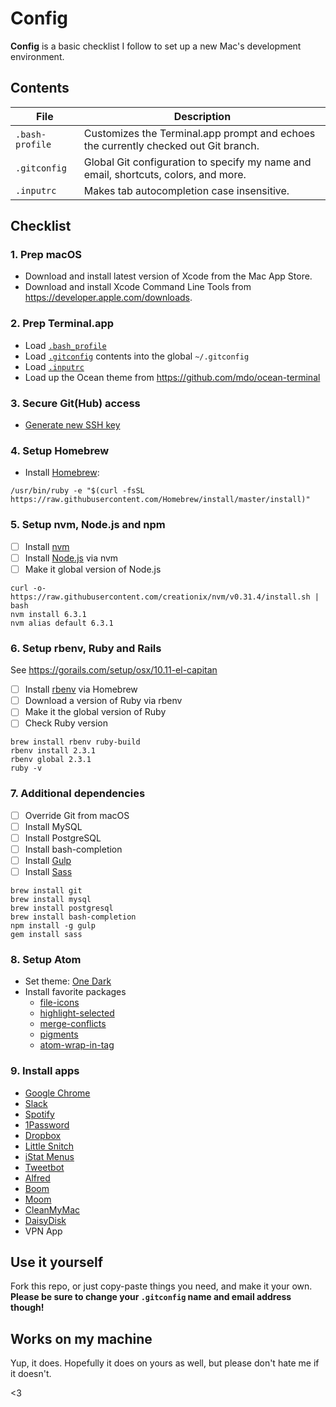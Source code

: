 # Config

**Config** is a basic checklist I follow to set up a new Mac's development environment.

## Contents

| File | Description |
| --- | --- |
| `.bash-profile` | Customizes the Terminal.app prompt and echoes the currently checked out Git branch. |
| `.gitconfig` | Global Git configuration to specify my name and email, shortcuts, colors, and more. |
| `.inputrc` | Makes tab autocompletion case insensitive. |

## Checklist

### 1. Prep macOS

- Download and install latest version of Xcode from the Mac App Store.
- Download and install Xcode Command Line Tools from <https://developer.apple.com/downloads>.

### 2. Prep Terminal.app

- Load [`.bash_profile`](/.bash_profile)
- Load [`.gitconfig`](/.gitconfig) contents into the global `~/.gitconfig`
- Load [`.inputrc`](/.inputrc)
- Load up the Ocean theme from <https://github.com/mdo/ocean-terminal>

### 3. Secure Git(Hub) access

- [Generate new SSH key](https://help.github.com/articles/generating-ssh-keys)

### 4. Setup Homebrew

- Install [Homebrew](http://brew.sh):
```
/usr/bin/ruby -e "$(curl -fsSL https://raw.githubusercontent.com/Homebrew/install/master/install)"
```

### 5. Setup nvm, Node.js and npm
- [ ] Install [nvm](https://github.com/creationix/nvm)
- [ ] Install [Node.js](https://nodejs.org/en) via nvm
- [ ] Make it global version of Node.js

```
curl -o- https://raw.githubusercontent.com/creationix/nvm/v0.31.4/install.sh | bash
nvm install 6.3.1
nvm alias default 6.3.1
```

### 6. Setup rbenv, Ruby and Rails
See <https://gorails.com/setup/osx/10.11-el-capitan>

- [ ] Install [rbenv](https://github.com/rbenv/rbenv) via Homebrew
- [ ] Download a version of Ruby via rbenv
- [ ] Make it the global version of Ruby
- [ ] Check Ruby version

```
brew install rbenv ruby-build
rbenv install 2.3.1
rbenv global 2.3.1
ruby -v
```

### 7. Additional dependencies

- [ ] Override Git from macOS
- [ ] Install MySQL
- [ ] Install PostgreSQL
- [ ] Install bash-completion
- [ ] Install [Gulp](http://gulpjs.com)
- [ ] Install [Sass](http://sass-lang.com)

```
brew install git
brew install mysql
brew install postgresql
brew install bash-completion
npm install -g gulp
gem install sass
```

### 8. Setup Atom

- Set theme: [One Dark](https://github.com/atom/one-dark-ui)
- Install favorite packages
  - [file-icons](https://atom.io/packages/file-icons)
  - [highlight-selected](https://atom.io/packages/highlight-selected)
  - [merge-conflicts](https://atom.io/packages/merge-conflicts)
  - [pigments](https://atom.io/packages/pigments)
  - [atom-wrap-in-tag](https://atom.io/packages/atom-wrap-in-tag)

### 9. Install apps

- [Google Chrome](https://www.google.com/chrome/browser/desktop)
- [Slack](https://slack.com/downloads)
- [Spotify](https://www.spotify.com/download/mac)
- [1Password](https://1password.com)
- [Dropbox](https://www.dropbox.com)
- [Little Snitch](https://www.obdev.at/products/littlesnitch)
- [iStat Menus](https://bjango.com/mac/istatmenus)
- [Tweetbot](http://tapbots.com/tweetbot/mac)
- [Alfred](https://www.alfredapp.com)
- [Boom](http://www.globaldelight.com/boom)
- [Moom](https://manytricks.com/moom)
- [CleanMyMac](http://cleanmymac.com)
- [DaisyDisk](https://daisydiskapp.com)
- VPN App

## Use it yourself

Fork this repo, or just copy-paste things you need, and make it your own. **Please be sure to change your `.gitconfig` name and email address though!**

## Works on my machine

Yup, it does. Hopefully it does on yours as well, but please don't hate me if it doesn't.

<3
